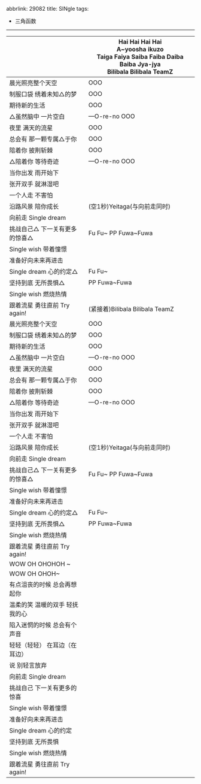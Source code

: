 abbrlink: 29082
title: SINgle
tags:
  - 三角函数
---
|      |Hai Hai Hai Hai<br>A~yoosha ikuzo<br>Taiga Faiya Saiba Faiba Daiba Baiba Jya-jya<br>Bilibala Bilibala TeamZ|
|--|--|
|晨光照亮整个天空|OOO|
|制服口袋 绣着未知△的梦|OOO|
|期待新的生活|OOO|
|△虽然脑中 一片空白|—O-re-no OOO|
|夜里 满天的流星|OOO|
|总会有 那一颗专属△于你|OOO|
|陪着你 披荆斩棘|OOO|
|△陪着你 等待奇迹|—O-re-no OOO|
|当你出发 雨开始下|      |
|张开双手 就淋湿吧|      |
|一个人走 不害怕|      |
|沿路风景 陪你成长|(空1秒)Yeitaga(与向前走同时)|
|向前走 Single dream|      |
|挑战自己△ 下一关有更多的惊喜△|Fu Fu~ PP Fuwa~Fuwa|
|Single wish 带着憧憬|      |
|准备好向未来再进击|      |
|Single dream 心的约定△|Fu Fu~|
|坚持到底 无所畏惧△|PP Fuwa~Fuwa|
|Single wish 燃烧热情|      |
|跟着流星 勇往直前 Try again!|(紧接着)Bilibala Bilibala TeamZ|
|晨光照亮整个天空|OOO|
|制服口袋 绣着未知△的梦|OOO|
|期待新的生活|OOO|
|△虽然脑中 一片空白|—O-re-no OOO|
|夜里 满天的流星|OOO|
|总会有 那一颗专属△于你|OOO|
|陪着你 披荆斩棘|OOO|
|△陪着你 等待奇迹|—O-re-no OOO|
|当你出发 雨开始下|      |
|张开双手 就淋湿吧|      |
|一个人走 不害怕|      |
|沿路风景 陪你成长|(空1秒)Yeitaga(与向前走同时)|
|向前走 Single dream|      |
|挑战自己△ 下一关有更多的惊喜△|Fu Fu~ PP Fuwa~Fuwa|
|Single wish 带着憧憬|      |
|准备好向未来再进击|      |
|Single dream 心的约定△|Fu Fu~|
|坚持到底 无所畏惧△|PP Fuwa~Fuwa|
|Single wish 燃烧热情|      |
|跟着流星 勇往直前 Try again!|      |
|WOW OH OHOHOH ~|      |
|WOW OH OHOH~|      |
|有点沮丧的时候 总会再想起你|      |
|温柔的笑 温暖的双手 轻抚我的心|      |
|陷入迷惘的时候 总会有个声音|      |
|轻轻（轻轻） 在耳边（在耳边）|      |
|说 别轻言放弃|      |
|向前走 Single dream|      |
|挑战自己 下一关有更多的惊喜|      |
|Single wish 带着憧憬|      |
|准备好向未来再进击|      |
|Single dream 心的约定|      |
|坚持到底 无所畏惧|      |
|Single wish 燃烧热情|      |
|跟着流星 勇往直前 Try again!|      |